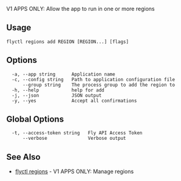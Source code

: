V1 APPS ONLY: Allow the app to run in one or more regions

## Usage
~~~
flyctl regions add REGION [REGION...] [flags]
~~~

## Options

~~~
  -a, --app string      Application name
  -c, --config string   Path to application configuration file
      --group string    The process group to add the region to
  -h, --help            help for add
  -j, --json            JSON output
  -y, --yes             Accept all confirmations
~~~

## Global Options

~~~
  -t, --access-token string   Fly API Access Token
      --verbose               Verbose output
~~~

## See Also

* [flyctl regions](/docs/flyctl/regions/)	 - V1 APPS ONLY: Manage regions

